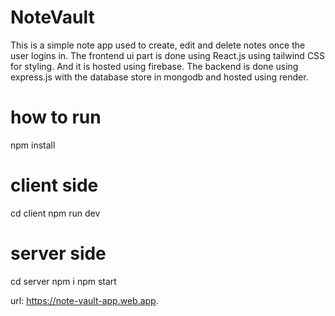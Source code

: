 # NoteVault
This is a simple note app used to create, edit and delete notes once the user logins in.
The frontend ui part is done using React.js using tailwind CSS for styling. And it is hosted using firebase.
The backend is done using express.js with the database store in mongodb and hosted using render.

# how to run

npm install

# client side
cd client
npm run dev

# server side
cd server
npm i
npm start

url: https://note-vault-app.web.app. 